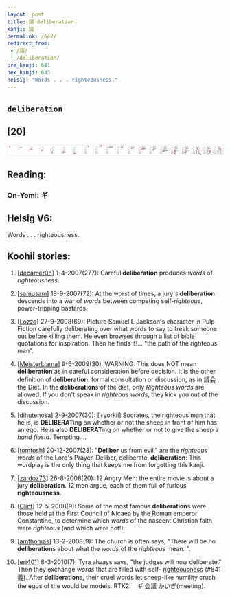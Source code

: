 ```yaml
---
layout: post
title: 議 deliberation
kanji: 議
permalink: /642/
redirect_from:
 - /議/
 - /deliberation/
pre_kanji: 641
nex_kanji: 643
heisig: "Words . . . righteousness."
---
```


## `deliberation`

## [20]

<div class="stroke"><img src="../images/E8ADB0.png" /></div>

## Reading:

### On-Yomi: ギ

## Heisig V6:

Words . . . righteousness.

## Koohii stories:

1) [<a href="http://kanji.koohii.com/profile/decamer0n">decamer0n</a>] 1-4-2007(277): Careful<strong> deliberation</strong> produces <em>words</em> of <em>righteousness</em>.

2) [<a href="http://kanji.koohii.com/profile/samusam">samusam</a>] 18-9-2007(72): At the worst of times, a jury&#039;s<strong> deliberation</strong> descends into a war of <em>words</em> between competing self-<em>righteous</em>, power-tripping bastards.

3) [<a href="http://kanji.koohii.com/profile/Lozza">Lozza</a>] 27-9-2008(69): Picture Samuel L Jackson&#039;s character in Pulp Fiction carefully deliberating over what words to say to freak someone out before killing them. He even browses through a list of bible quotations for inspiration. Then he finds it!... &quot;the path of the righteous man&quot;.

4) [<a href="http://kanji.koohii.com/profile/MeisterLlama">MeisterLlama</a>] 9-6-2009(30): WARNING: This does NOT mean<strong> deliberation</strong> as in careful consideration before decision. It is the other definition of<strong> deliberation</strong>: formal consultation or discussion, as in 議会 , the Diet. In the<strong> deliberation</strong>s of the diet, only <em>Righteous words</em> are allowed. If you don&#039;t speak in <em>righteous words</em>, they kick you out of the discussion.

5) [<a href="http://kanji.koohii.com/profile/dihutenosa">dihutenosa</a>] 2-9-2007(30): [+yorkii] Socrates, the righteous man that he is, is <strong>DELIBERAT</strong>ing on whether or not the sheep in front of him has an ego. He is also <strong>DELIBERAT</strong>ing on whether or not to give the sheep a <em>hand fiesta</em>. Tempting....

6) [<a href="http://kanji.koohii.com/profile/tomtosh">tomtosh</a>] 20-12-2007(23): &quot;<strong>Deliber</strong> us from evil,&quot; are the <em>righteous words</em> of the Lord&#039;s Prayer. Deliber, deliberate,<strong> deliberation</strong>: This wordplay is the only thing that keeps me from forgetting this kanji.

7) [<a href="http://kanji.koohii.com/profile/zardoz73">zardoz73</a>] 26-8-2008(20): 12 Angry Men: the entire movie is about a jury<strong> deliberation</strong>. 12 men argue, each of them full of furious <strong>righteousness</strong>.

8) [<a href="http://kanji.koohii.com/profile/Clint">Clint</a>] 12-5-2008(9): Some of the most famous<strong> deliberation</strong>s were those held at the First Council of Nicaea by the Roman emperor Constantine, to determine which <em>words</em> of the nascent Christian faith were <em>righteous</em> (and which were not!).

9) [<a href="http://kanji.koohii.com/profile/amthomas">amthomas</a>] 13-2-2008(9): The church is often says, &quot;There will be no<strong> deliberation</strong>s about what the <em>words</em> of the <em>righteous</em> mean. &quot;.

10) [<a href="http://kanji.koohii.com/profile/eri401">eri401</a>] 8-3-2010(7): Tyra always says, &quot;the judges will now deliberate.&quot; Then they exchange <em>words</em> that are filled with self- <a href="../641">righteousness</a> (#641 義). After<strong> deliberation</strong>s, their cruel words let sheep-like humility crush the egos of the would be models. RTK2:　ギ 会議 かいぎ(meeting).
